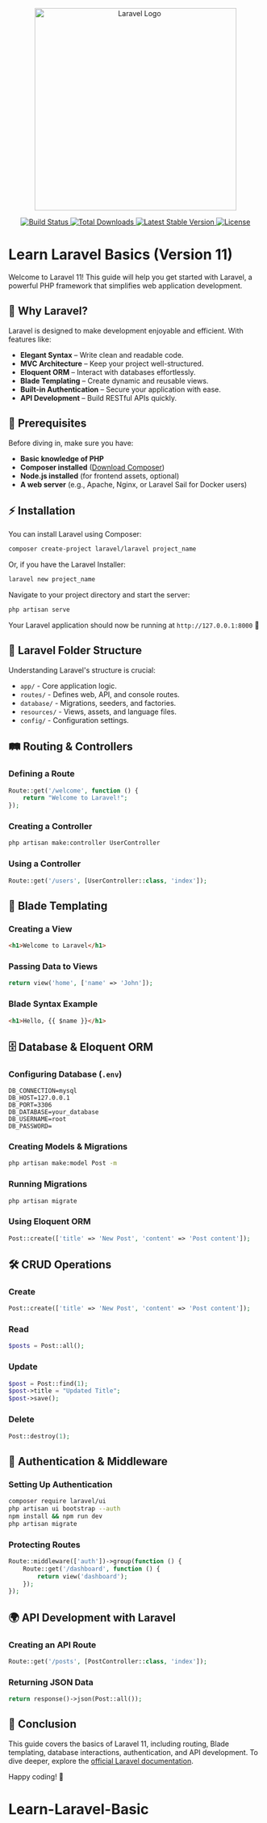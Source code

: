 <p align="center">
  <a href="https://laravel.com" target="_blank">
    <img src="https://raw.githubusercontent.com/laravel/art/master/logo-lockup/5%20SVG/2%20CMYK/1%20Full%20Color/laravel-logolockup-cmyk-red.svg" width="400" alt="Laravel Logo">
  </a>
</p>

<p align="center">
  <a href="https://github.com/laravel/framework/actions">
    <img src="https://github.com/laravel/framework/workflows/tests/badge.svg" alt="Build Status">
  </a>
  <a href="https://packagist.org/packages/laravel/framework">
    <img src="https://img.shields.io/packagist/dt/laravel/framework" alt="Total Downloads">
  </a>
  <a href="https://packagist.org/packages/laravel/framework">
    <img src="https://img.shields.io/packagist/v/laravel/framework" alt="Latest Stable Version">
  </a>
  <a href="https://packagist.org/packages/laravel/framework">
    <img src="https://img.shields.io/packagist/l/laravel/framework" alt="License">
  </a>
</p>

# Learn Laravel Basics (Version 11)

Welcome to Laravel 11! This guide will help you get started with Laravel, a powerful PHP framework that simplifies web application development.

## 🚀 Why Laravel?
Laravel is designed to make development enjoyable and efficient. With features like:
- **Elegant Syntax** – Write clean and readable code.
- **MVC Architecture** – Keep your project well-structured.
- **Eloquent ORM** – Interact with databases effortlessly.
- **Blade Templating** – Create dynamic and reusable views.
- **Built-in Authentication** – Secure your application with ease.
- **API Development** – Build RESTful APIs quickly.

## 📌 Prerequisites
Before diving in, make sure you have:
- **Basic knowledge of PHP**
- **Composer installed** ([Download Composer](https://getcomposer.org/))
- **Node.js installed** (for frontend assets, optional)
- **A web server** (e.g., Apache, Nginx, or Laravel Sail for Docker users)

## ⚡ Installation
You can install Laravel using Composer:
```sh
composer create-project laravel/laravel project_name
```
Or, if you have the Laravel Installer:
```sh
laravel new project_name
```
Navigate to your project directory and start the server:
```sh
php artisan serve
```
Your Laravel application should now be running at `http://127.0.0.1:8000` 🚀

## 📂 Laravel Folder Structure
Understanding Laravel's structure is crucial:
- `app/` - Core application logic.
- `routes/` - Defines web, API, and console routes.
- `database/` - Migrations, seeders, and factories.
- `resources/` - Views, assets, and language files.
- `config/` - Configuration settings.

## 🛤️ Routing & Controllers
### Defining a Route
```php
Route::get('/welcome', function () {
    return "Welcome to Laravel!";
});
```
### Creating a Controller
```sh
php artisan make:controller UserController
```
### Using a Controller
```php
Route::get('/users', [UserController::class, 'index']);
```

## 🎨 Blade Templating
### Creating a View
```html
<h1>Welcome to Laravel</h1>
```
### Passing Data to Views
```php
return view('home', ['name' => 'John']);
```
### Blade Syntax Example
```html
<h1>Hello, {{ $name }}</h1>
```

## 🗄️ Database & Eloquent ORM
### Configuring Database (`.env`)
```env
DB_CONNECTION=mysql
DB_HOST=127.0.0.1
DB_PORT=3306
DB_DATABASE=your_database
DB_USERNAME=root
DB_PASSWORD=
```
### Creating Models & Migrations
```sh
php artisan make:model Post -m
```
### Running Migrations
```sh
php artisan migrate
```
### Using Eloquent ORM
```php
Post::create(['title' => 'New Post', 'content' => 'Post content']);
```

## 🛠️ CRUD Operations
### Create
```php
Post::create(['title' => 'New Post', 'content' => 'Post content']);
```
### Read
```php
$posts = Post::all();
```
### Update
```php
$post = Post::find(1);
$post->title = "Updated Title";
$post->save();
```
### Delete
```php
Post::destroy(1);
```

## 🔐 Authentication & Middleware
### Setting Up Authentication
```sh
composer require laravel/ui
php artisan ui bootstrap --auth
npm install && npm run dev
php artisan migrate
```
### Protecting Routes
```php
Route::middleware(['auth'])->group(function () {
    Route::get('/dashboard', function () {
        return view('dashboard');
    });
});
```

## 🌍 API Development with Laravel
### Creating an API Route
```php
Route::get('/posts', [PostController::class, 'index']);
```
### Returning JSON Data
```php
return response()->json(Post::all());
```

## 🎯 Conclusion
This guide covers the basics of Laravel 11, including routing, Blade templating, database interactions, authentication, and API development. To dive deeper, explore the [official Laravel documentation](https://laravel.com/docs).

Happy coding! 🚀

# Learn-Laravel-Basic
